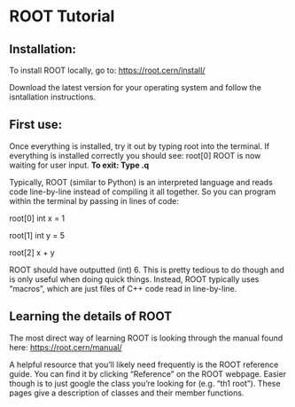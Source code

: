 # ROOT Tutorial

## Installation:

To install ROOT locally, go to:
https://root.cern/install/

Download the latest version for your operating system and follow the isntallation instructions.

## First use:

Once everything is installed, try it out by typing root into the terminal. If everything is installed correctly you should see: root[0] 
ROOT is now waiting for user input. **To exit: Type .q**

Typically, ROOT (similar to Python) is an interpreted language and reads code line-by-line instead of compiling it all together. So you can program within the terminal by passing in lines of code:

root[0] int x = 1

root[1] int y = 5

root[2] x + y

ROOT should have outputted (int) 6. This is pretty tedious to do though and is only useful when doing quick things. Instead, ROOT typically uses “macros”, which are just files of C++ code read in line-by-line. 

 
## Learning the details of ROOT

The most direct way of learning ROOT is looking through the manual found here: https://root.cern/manual/


A helpful resource that you’ll likely need frequently is the ROOT reference guide. You can find it by clicking “Reference” on the ROOT webpage. Easier though is to just google the class you’re looking for (e.g. “th1 root”). These pages give a description of classes and their member functions. 


